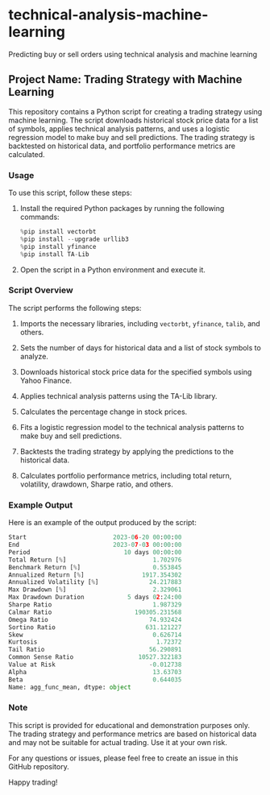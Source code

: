 # technical-analysis-machine-learning
Predicting buy or sell orders using technical analysis and machine learning

## Project Name: Trading Strategy with Machine Learning

This repository contains a Python script for creating a trading strategy using machine learning. The script downloads historical stock price data for a list of symbols, applies technical analysis patterns, and uses a logistic regression model to make buy and sell predictions. The trading strategy is backtested on historical data, and portfolio performance metrics are calculated.

### Usage

To use this script, follow these steps:

1. Install the required Python packages by running the following commands:

   ```python
   %pip install vectorbt
   %pip install --upgrade urllib3
   %pip install yfinance
   %pip install TA-Lib
   ```

2. Open the script in a Python environment and execute it.

### Script Overview

The script performs the following steps:

1. Imports the necessary libraries, including `vectorbt`, `yfinance`, `talib`, and others.

2. Sets the number of days for historical data and a list of stock symbols to analyze.

3. Downloads historical stock price data for the specified symbols using Yahoo Finance.

4. Applies technical analysis patterns using the TA-Lib library.

5. Calculates the percentage change in stock prices.

6. Fits a logistic regression model to the technical analysis patterns to make buy and sell predictions.

7. Backtests the trading strategy by applying the predictions to the historical data.

8. Calculates portfolio performance metrics, including total return, volatility, drawdown, Sharpe ratio, and others.

### Example Output

Here is an example of the output produced by the script:

```python
Start                        2023-06-20 00:00:00
End                          2023-07-03 00:00:00
Period                          10 days 00:00:00
Total Return [%]                        1.702976
Benchmark Return [%]                    0.553845
Annualized Return [%]                1917.354302
Annualized Volatility [%]              24.217883
Max Drawdown [%]                        2.329061
Max Drawdown Duration            5 days 02:24:00
Sharpe Ratio                            1.987329
Calmar Ratio                       190305.231568
Omega Ratio                            74.932424
Sortino Ratio                         631.121227
Skew                                    0.626714
Kurtosis                                 1.72372
Tail Ratio                             56.290891
Common Sense Ratio                  10527.322183
Value at Risk                          -0.012738
Alpha                                   13.63703
Beta                                    0.644035
Name: agg_func_mean, dtype: object
```

### Note

This script is provided for educational and demonstration purposes only. The trading strategy and performance metrics are based on historical data and may not be suitable for actual trading. Use it at your own risk.

For any questions or issues, please feel free to create an issue in this GitHub repository.

Happy trading!
